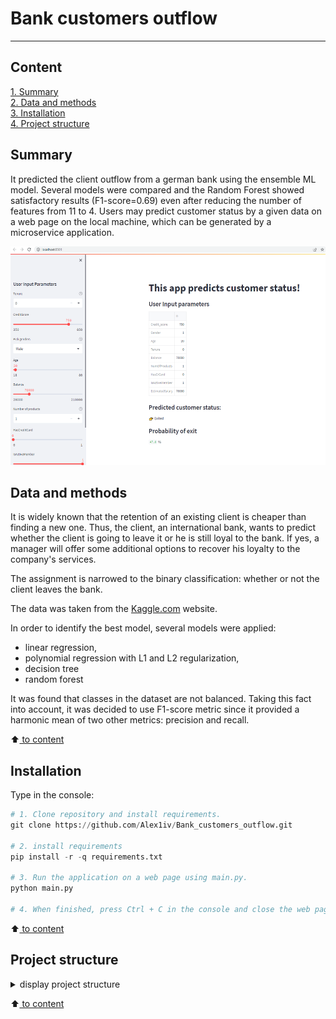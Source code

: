# Bank customers outflow
---

## Content

[1. Summary](README.md#Summary)   
[2. Data and methods](README.md#Data-and-methods)   
[3. Installation](README.md#Installation)    
[4. Project structure](README.md#Project-structure)


## Summary
It predicted the client outflow from a german bank using the ensemble ML model. Several models were compared and the Random Forest showed satisfactory results (F1-score=0.69) even after reducing the number of features from 11 to 4. Users may predict customer status by a given data on a web page on the local machine, which can be generated by a microservice application.

<p align="center"> 
<img src="figures/mainpage.png" width="600" height="350"> 
</p>


## Data and methods
It is widely known that the retention of an existing client is cheaper than finding a new one. Thus, the client, an international bank, wants to predict whether the client is going to leave it or he is still loyal to the bank. If yes, a manager will offer some additional options to recover his loyalty to the company's services.

The assignment is narrowed to the binary classification: whether or not the client leaves the bank.

The data was taken from the [Kaggle.com](https://www.kaggle.com/datasets/mathchi/churn-for-bank-customers) website.

In order to identify the best model, several models were applied: 
* linear regression, 
* polynomial regression with L1 and L2 regularization, 
* decision tree 
* random forest

It was found that classes in the dataset are not balanced. Taking this fact into account, it was decided to use F1-score metric since it provided a harmonic mean of two other metrics: precision and recall.

:arrow_up:[ to content](README.md#Content)



## Installation
Type in the console:
```Python
# 1. Clone repository and install requirements.
git clone https://github.com/Alex1iv/Bank_customers_outflow.git

# 2. install requirements
pip install -r -q requirements.txt

# 3. Run the application on a web page using main.py.
python main.py

# 4. When finished, press Ctrl + C in the console and close the web page.
```

:arrow_up:[ to content](README.md#Content)

## Project structure

<details>
  <summary>display project structure </summary>

```Python
Bank_customers_outflow
├── .gitignore
├── config              # configuration parameters
│   └── config.json     
├── data                # data archive
│   └── churn.zip      
├── figures             # figures and images
│   ├── fig_1.png
......
│   └── fig_9.png
├── models              # models storage
│   ├── models.py
│   └── __ init __.py
├── notebooks           # project notebooks storage
│   └── Bank_clients_en.ipynb
├── README.md
└── utils               # additional functions and applications
    ├── application.py
    ├── functions.py
    ├── reader_config.py
    └── __ init __.py

```
</details>

:arrow_up:[ to content](README.md#Content)